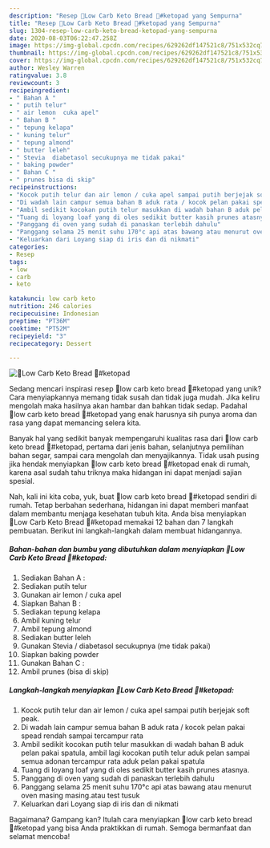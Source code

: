 ```yaml
---
description: "Resep 💢Low Carb Keto Bread 💢#ketopad yang Sempurna"
title: "Resep 💢Low Carb Keto Bread 💢#ketopad yang Sempurna"
slug: 1304-resep-low-carb-keto-bread-ketopad-yang-sempurna
date: 2020-08-03T06:22:47.258Z
image: https://img-global.cpcdn.com/recipes/629262df147521c8/751x532cq70/💢low-carb-keto-bread-💢ketopad-foto-resep-utama.jpg
thumbnail: https://img-global.cpcdn.com/recipes/629262df147521c8/751x532cq70/💢low-carb-keto-bread-💢ketopad-foto-resep-utama.jpg
cover: https://img-global.cpcdn.com/recipes/629262df147521c8/751x532cq70/💢low-carb-keto-bread-💢ketopad-foto-resep-utama.jpg
author: Wesley Warren
ratingvalue: 3.8
reviewcount: 3
recipeingredient:
- " Bahan A "
- " putih telur"
- " air lemon  cuka apel"
- " Bahan B "
- " tepung kelapa"
- " kuning telur"
- " tepung almond"
- " butter leleh"
- " Stevia  diabetasol secukupnya me tidak pakai"
- " baking powder"
- " Bahan C "
- " prunes bisa di skip"
recipeinstructions:
- "Kocok putih telur dan air lemon / cuka apel sampai putih berjejak soft peak."
- "Di wadah lain campur semua bahan B aduk rata / kocok pelan pakai spead rendah sampai tercampur rata"
- "Ambil sedikit kocokan putih telur masukkan di wadah bahan B aduk pelan pakai spatula, ambil lagi kocokan putih telur aduk pelan sampai semua adonan tercampur rata aduk pelan pakai spatula"
- "Tuang di loyang loaf yang di oles sedikit butter kasih prunes atasnya."
- "Panggang di oven yang sudah di panaskan terlebih dahulu"
- "Panggang selama 25 menit suhu 170°c api atas bawang atau menurut oven masing masing.atau test tusuk"
- "Keluarkan dari Loyang siap di iris dan di nikmati"
categories:
- Resep
tags:
- low
- carb
- keto

katakunci: low carb keto 
nutrition: 246 calories
recipecuisine: Indonesian
preptime: "PT36M"
cooktime: "PT52M"
recipeyield: "3"
recipecategory: Dessert

---
```



![💢Low Carb Keto Bread 💢#ketopad](https://img-global.cpcdn.com/recipes/629262df147521c8/751x532cq70/💢low-carb-keto-bread-💢ketopad-foto-resep-utama.jpg)

Sedang mencari inspirasi resep 💢low carb keto bread 💢#ketopad yang unik? Cara menyiapkannya memang tidak susah dan tidak juga mudah. Jika keliru mengolah maka hasilnya akan hambar dan bahkan tidak sedap. Padahal 💢low carb keto bread 💢#ketopad yang enak harusnya sih punya aroma dan rasa yang dapat memancing selera kita.

Banyak hal yang sedikit banyak mempengaruhi kualitas rasa dari 💢low carb keto bread 💢#ketopad, pertama dari jenis bahan, selanjutnya pemilihan bahan segar, sampai cara mengolah dan menyajikannya. Tidak usah pusing jika hendak menyiapkan 💢low carb keto bread 💢#ketopad enak di rumah, karena asal sudah tahu triknya maka hidangan ini dapat menjadi sajian spesial.




Nah, kali ini kita coba, yuk, buat 💢low carb keto bread 💢#ketopad sendiri di rumah. Tetap berbahan sederhana, hidangan ini dapat memberi manfaat dalam membantu menjaga kesehatan tubuh kita. Anda bisa menyiapkan 💢Low Carb Keto Bread 💢#ketopad memakai 12 bahan dan 7 langkah pembuatan. Berikut ini langkah-langkah dalam membuat hidangannya.

<!--inarticleads1-->

##### Bahan-bahan dan bumbu yang dibutuhkan dalam menyiapkan 💢Low Carb Keto Bread 💢#ketopad:

1. Sediakan  Bahan A :
1. Sediakan  putih telur
1. Gunakan  air lemon / cuka apel
1. Siapkan  Bahan B :
1. Sediakan  tepung kelapa
1. Ambil  kuning telur
1. Ambil  tepung almond
1. Sediakan  butter leleh
1. Gunakan  Stevia / diabetasol secukupnya (me tidak pakai)
1. Siapkan  baking powder
1. Gunakan  Bahan C :
1. Ambil  prunes (bisa di skip)




<!--inarticleads2-->

##### Langkah-langkah menyiapkan 💢Low Carb Keto Bread 💢#ketopad:

1. Kocok putih telur dan air lemon / cuka apel sampai putih berjejak soft peak.
1. Di wadah lain campur semua bahan B aduk rata / kocok pelan pakai spead rendah sampai tercampur rata
1. Ambil sedikit kocokan putih telur masukkan di wadah bahan B aduk pelan pakai spatula, ambil lagi kocokan putih telur aduk pelan sampai semua adonan tercampur rata aduk pelan pakai spatula
1. Tuang di loyang loaf yang di oles sedikit butter kasih prunes atasnya.
1. Panggang di oven yang sudah di panaskan terlebih dahulu
1. Panggang selama 25 menit suhu 170°c api atas bawang atau menurut oven masing masing.atau test tusuk
1. Keluarkan dari Loyang siap di iris dan di nikmati




Bagaimana? Gampang kan? Itulah cara menyiapkan 💢low carb keto bread 💢#ketopad yang bisa Anda praktikkan di rumah. Semoga bermanfaat dan selamat mencoba!

